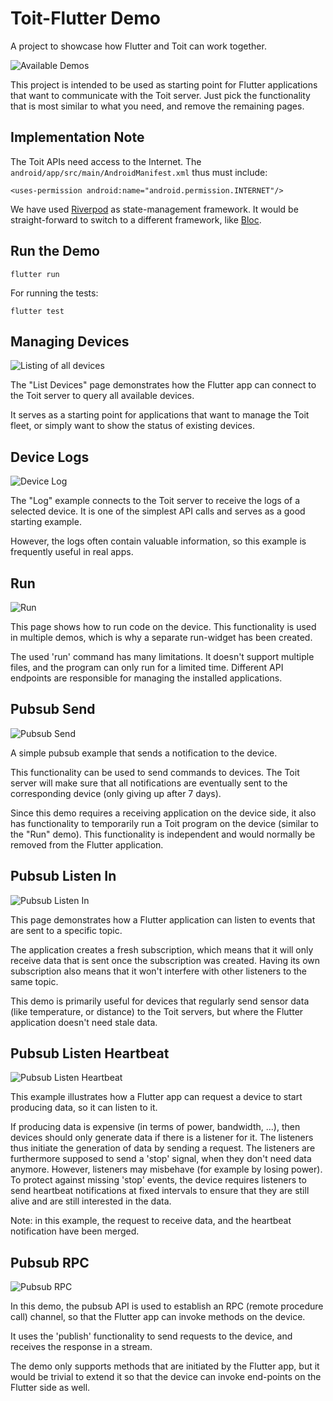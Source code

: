 # Toit-Flutter Demo

A project to showcase how Flutter and Toit can work together.

![Available Demos](screenshots/home.png?raw=true)

This project is intended to be used as starting point for Flutter
applications that want to communicate with the Toit server. Just
pick the functionality that is most similar to what you need, and
remove the remaining pages.

## Implementation Note
The Toit APIs need access to the Internet.
The `android/app/src/main/AndroidManifest.xml` thus must include:

```
<uses-permission android:name="android.permission.INTERNET"/>
```

We have used [Riverpod](https://riverpod.dev) as state-management
framework. It would be straight-forward to switch to a different
framework, like [Bloc](https://bloclibrary.dev).

## Run the Demo

``` shell
flutter run
```

For running the tests:
```
flutter test
```

## Managing Devices

![Listing of all devices](screenshots/listing.png?raw=true)

The "List Devices" page demonstrates how the Flutter app can
connect to the Toit server to query all available devices.

It serves as a starting point for applications that want to
manage the Toit fleet, or simply want to show the status of
existing devices.

## Device Logs

![Device Log](screenshots/log.png?raw=true)

The "Log" example connects to the Toit server to receive the logs
of a selected device. It is one of the simplest API calls and
serves as a good starting example.

However, the logs often contain valuable information, so this
example is frequently useful in real apps.

## Run

![Run](screenshots/run.png?raw=true)

This page shows how to run code on the device. This functionality is
used in multiple demos, which is why a separate run-widget has been
created.

The used 'run' command has many limitations. It doesn't support multiple
files, and the program can only run for a limited time. Different API
endpoints are responsible for managing the installed applications. 

## Pubsub Send

![Pubsub Send](screenshots/pubsub_send.png?raw=true)

A simple pubsub example that sends a notification to the device.

This functionality can be used to send commands to devices. The Toit
server will make sure that all notifications are eventually sent to
the corresponding device (only giving up after 7 days).

Since this demo requires a receiving application on the device side,
it also has functionality to temporarily run a Toit program on the
device (similar to the "Run" demo). This functionality is independent
and would normally be removed from the Flutter application.

## Pubsub Listen In

![Pubsub Listen In](screenshots/pubsub_listen_in.png?raw=true)

This page demonstrates how a Flutter application can listen to events
that are sent to a specific topic.

The application creates a fresh subscription, which means that it will
only receive data that is sent once the subscription was created. Having
its own subscription also means that it won't interfere with other
listeners to the same topic.

This demo is primarily useful for devices that regularly send sensor data
(like temperature, or distance) to the Toit servers, but where the Flutter
application doesn't need stale data.

## Pubsub Listen Heartbeat

![Pubsub Listen Heartbeat](screenshots/pubsub_listen_heartbeat.png?raw=true)

This example illustrates how a Flutter app can request a device to start
producing data, so it can listen to it.

If producing data is expensive (in terms of power, bandwidth, ...), then
devices should only generate data if there is a listener for it. The
listeners thus initiate the generation of data by sending a request.
The listeners are furthermore supposed to send a 'stop' signal, when they
don't need data anymore. However, listeners may misbehave (for example by
losing power). To protect against missing 'stop' events, the device
requires listeners to send heartbeat notifications at fixed intervals to
ensure that they are still alive and are still interested in the data.

Note: in this example, the request to receive data, and the heartbeat
notification have been merged.

## Pubsub RPC

![Pubsub RPC](screenshots/pubsub_rpc.png?raw=true)

In this demo, the pubsub API is used to establish an RPC (remote procedure
call) channel, so that the Flutter app can invoke methods on the device.

It uses the 'publish' functionality to send requests to the device, and
receives the response in a stream.

The demo only supports methods that are initiated by the Flutter app, but
it would be trivial to extend it so that the device can invoke end-points on
the Flutter side as well.
